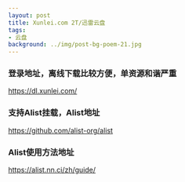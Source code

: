 ```yaml
---
layout: post
title: Xunlei.com 2T/迅雷云盘
tags:
- 云盘
background: ../img/post-bg-poem-21.jpg
---
```




### 登录地址，离线下载比较方便，单资源和谐严重<br>
https://dl.xunlei.com/

### 支持Alist挂载，Alist地址<br>
https://github.com/alist-org/alist

### Alist使用方法地址<br>
https://alist.nn.ci/zh/guide/
